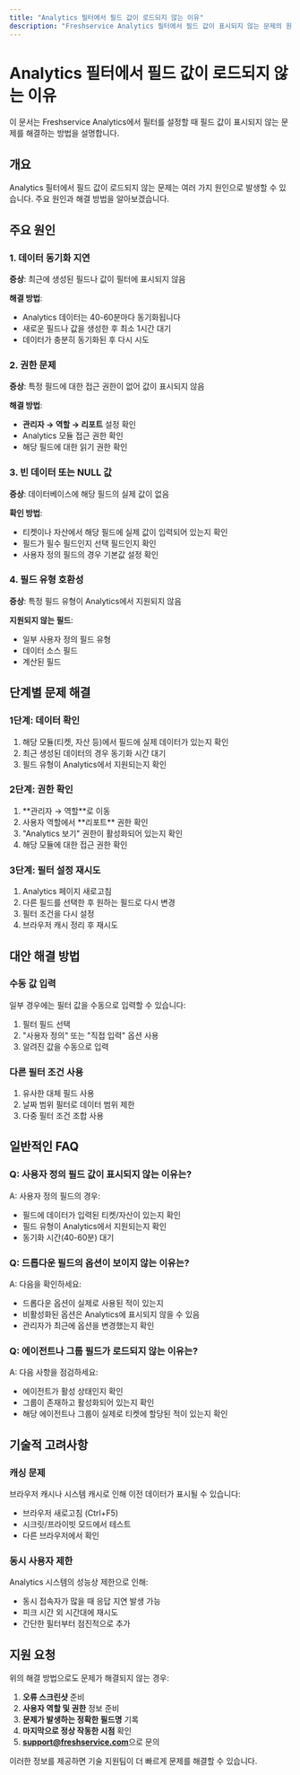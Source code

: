 ```yaml
---
title: "Analytics 필터에서 필드 값이 로드되지 않는 이유"
description: "Freshservice Analytics 필터에서 필드 값이 표시되지 않는 문제의 원인과 해결 방법을 알아보세요."
---
```


# Analytics 필터에서 필드 값이 로드되지 않는 이유

이 문서는 Freshservice Analytics에서 필터를 설정할 때 필드 값이 표시되지 않는 문제를 해결하는 방법을 설명합니다.

## 개요

Analytics 필터에서 필드 값이 로드되지 않는 문제는 여러 가지 원인으로 발생할 수 있습니다. 주요 원인과 해결 방법을 알아보겠습니다.

## 주요 원인

### 1. 데이터 동기화 지연

**증상**: 최근에 생성된 필드나 값이 필터에 표시되지 않음

**해결 방법**:
- Analytics 데이터는 40-60분마다 동기화됩니다
- 새로운 필드나 값을 생성한 후 최소 1시간 대기
- 데이터가 충분히 동기화된 후 다시 시도

### 2. 권한 문제

**증상**: 특정 필드에 대한 접근 권한이 없어 값이 표시되지 않음

**해결 방법**:
- **관리자 → 역할 → 리포트** 설정 확인
- Analytics 모듈 접근 권한 확인
- 해당 필드에 대한 읽기 권한 확인

### 3. 빈 데이터 또는 NULL 값

**증상**: 데이터베이스에 해당 필드의 실제 값이 없음

**확인 방법**:
- 티켓이나 자산에서 해당 필드에 실제 값이 입력되어 있는지 확인
- 필드가 필수 필드인지 선택 필드인지 확인
- 사용자 정의 필드의 경우 기본값 설정 확인

### 4. 필드 유형 호환성

**증상**: 특정 필드 유형이 Analytics에서 지원되지 않음

**지원되지 않는 필드**:
- 일부 사용자 정의 필드 유형
- 데이터 소스 필드
- 계산된 필드

## 단계별 문제 해결

### 1단계: 데이터 확인

<div className="procedure">
  <ol>
    <li>해당 모듈(티켓, 자산 등)에서 필드에 실제 데이터가 있는지 확인</li>
    <li>최근 생성된 데이터의 경우 동기화 시간 대기</li>
    <li>필드 유형이 Analytics에서 지원되는지 확인</li>
</ol>
</div>

### 2단계: 권한 확인

<div className="procedure">
  <ol>
    <li>**관리자 → 역할**로 이동</li>
    <li>사용자 역할에서 **리포트** 권한 확인</li>
    <li>"Analytics 보기" 권한이 활성화되어 있는지 확인</li>
    <li>해당 모듈에 대한 접근 권한 확인</li>
</ol>
</div>

### 3단계: 필터 설정 재시도

<div className="procedure">
  <ol>
    <li>Analytics 페이지 새로고침</li>
    <li>다른 필드를 선택한 후 원하는 필드로 다시 변경</li>
    <li>필터 조건을 다시 설정</li>
    <li>브라우저 캐시 정리 후 재시도</li>
</ol>
</div>

## 대안 해결 방법

### 수동 값 입력

일부 경우에는 필터 값을 수동으로 입력할 수 있습니다:

1. 필터 필드 선택
2. "사용자 정의" 또는 "직접 입력" 옵션 사용
3. 알려진 값을 수동으로 입력

### 다른 필터 조건 사용

1. 유사한 대체 필드 사용
2. 날짜 범위 필터로 데이터 범위 제한
3. 다중 필터 조건 조합 사용

## 일반적인 FAQ

### Q: 사용자 정의 필드 값이 표시되지 않는 이유는?

A: 사용자 정의 필드의 경우:
- 필드에 데이터가 입력된 티켓/자산이 있는지 확인
- 필드 유형이 Analytics에서 지원되는지 확인
- 동기화 시간(40-60분) 대기

### Q: 드롭다운 필드의 옵션이 보이지 않는 이유는?

A: 다음을 확인하세요:
- 드롭다운 옵션이 실제로 사용된 적이 있는지
- 비활성화된 옵션은 Analytics에 표시되지 않을 수 있음
- 관리자가 최근에 옵션을 변경했는지 확인

### Q: 에이전트나 그룹 필드가 로드되지 않는 이유는?

A: 다음 사항을 점검하세요:
- 에이전트가 활성 상태인지 확인
- 그룹이 존재하고 활성화되어 있는지 확인
- 해당 에이전트나 그룹이 실제로 티켓에 할당된 적이 있는지 확인

## 기술적 고려사항

### 캐싱 문제

브라우저 캐시나 시스템 캐시로 인해 이전 데이터가 표시될 수 있습니다:

- 브라우저 새로고침 (Ctrl+F5)
- 시크릿/프라이빗 모드에서 테스트
- 다른 브라우저에서 확인

### 동시 사용자 제한

Analytics 시스템의 성능상 제한으로 인해:
- 동시 접속자가 많을 때 응답 지연 발생 가능
- 피크 시간 외 시간대에 재시도
- 간단한 필터부터 점진적으로 추가

## 지원 요청

위의 해결 방법으로도 문제가 해결되지 않는 경우:

1. **오류 스크린샷** 준비
2. **사용자 역할 및 권한** 정보 준비
3. **문제가 발생하는 정확한 필드명** 기록
4. **마지막으로 정상 작동한 시점** 확인
5. **support@freshservice.com**으로 문의

이러한 정보를 제공하면 기술 지원팀이 더 빠르게 문제를 해결할 수 있습니다.